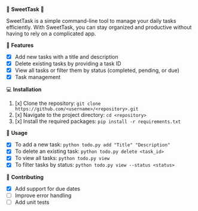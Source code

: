 🍬 **SweetTask** 🍬

SweetTask is a simple command-line tool to manage your daily tasks efficiently. With SweetTask, you can stay organized and productive without having to rely on a complicated app.

📝 **Features**
- [x] Add new tasks with a title and description
- [x] Delete existing tasks by providing a task ID
- [x] View all tasks or filter them by status (completed, pending, or due)
- [x] Task management

💻 **Installation**
1. [x] Clone the repository: `git clone https://github.com/<username>/<repository>.git`
2. [x] Navigate to the project directory: `cd <repository>`
3. [x] Install the required packages: `pip install -r requirements.txt`

🚀 **Usage**
- [x] To add a new task: `python todo.py add "Title" "Description"`
- [x] To delete an existing task: `python todo.py delete <task_id>`
- [x] To view all tasks: `python todo.py view`
- [x] To filter tasks by status: `python todo.py view --status <status>`

🤝 **Contributing**
- [x] Add support for due dates
- [ ] Improve error handling
- [ ] Add unit tests
